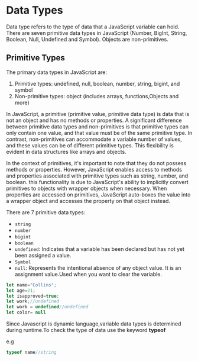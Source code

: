 # Data Types

Data type refers to the type of data that a JavaScript variable can hold. There are seven primitive data types in JavaScript (Number, BigInt, String, Boolean, Null, Undefined and Symbol). Objects are non-primitives.

## Primitive Types

The primary data types in JavaScript are:

1. Primitive types: undefined, null, boolean, number, string, bigint, and symbol
2. Non-primitive types: object (includes arrays, functions,Objects and more)

In JavaScript, a primitive (primitive value, primitive data type) is data that is not an object and has no methods or properties. A significant difference between primitive data types and non-primitives is that primitive types can only contain one value, and that value must be of the same primitive type. In contrast, non-primitives can accommodate a variable number of values, and these values can be of different primitive types. This flexibility is evident in data structures like arrays and objects.

In the context of primitives, it's important to note that they do not possess methods or properties. However, JavaScript enables access to methods and properties associated with primitive types such as string, number, and boolean. this functionality is due to JavaScript's ability to implicitly convert primitives to objects with wrapper objects when necessary. When properties are accessed on primitives, JavaScript auto-boxes the value into a wrapper object and accesses the property on that object instead.

There are 7 primitive data types:

- `string`
- `number`
- `bigint`
- `boolean`
- `undefined`: Indicates that a variable has been declared but has not yet been assigned a value.
- `Symbol`
- `null`: Represents the intentional absence of any object value. It is an assignment value.Used when you want to clear the variable.

```js
let name="Collins";
let age=21;
let isapproved=true;
let work;//undefined
let work = undefined//undefined
let color= null
```

Since Javascript is dynamic language,variable data types is determined during runtime.To check the type of data use the keyword **typeof**

e.g

```js
typeof name//string
```
